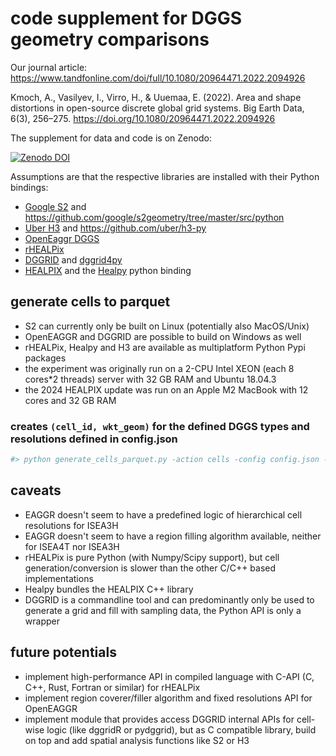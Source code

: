 # code supplement for DGGS geometry comparisons

Our journal article: https://www.tandfonline.com/doi/full/10.1080/20964471.2022.2094926

  Kmoch, A., Vasilyev, I., Virro, H., & Uuemaa, E. (2022). Area and shape distortions in open-source discrete global grid systems. Big Earth Data, 6(3), 256–275. https://doi.org/10.1080/20964471.2022.2094926

The supplement for data and code is on Zenodo:

[![Zenodo DOI](https://zenodo.org/badge/DOI/10.5281/zenodo.5905935.svg)](https://doi.org/10.5281/zenodo.5905935)

Assumptions are that the respective libraries are installed with their Python bindings:

 - [Google S2](https://s2geometry.io/) and https://github.com/google/s2geometry/tree/master/src/python
 - [Uber H3](https://h3geo.org/) and https://github.com/uber/h3-py
 - [OpenEaggr DGGS](https://github.com/riskaware-ltd/open-eaggr)
 - [rHEALPix](https://github.com/manaakiwhenua/rhealpixdggs-py)
 - [DGGRID](https://www.discreteglobalgrids.org/software/) and [dggrid4py](https://github.com/allixender/dggrid4py)
 - [HEALPIX](https://healpix.jpl.nasa.gov/) and the [Healpy](https://healpy.readthedocs.io/en/latest/) python binding


## generate cells to parquet

- S2 can currently only be built on Linux (potentially also MacOS/Unix)
- OpenEAGGR and DGGRID are possible to build on Windows as well
- rHEALPix, Healpy and H3 are available as multiplatform Python Pypi packages
- the experiment was originally run on a 2-CPU Intel XEON (each 8 cores*2 threads) server with 32 GB RAM and Ubuntu 18.04.3
- the 2024 HEALPIX update was run on an Apple M2 MacBook with 12 cores and 32 GB RAM


### creates `(cell_id, wkt_geom)` for the defined DGGS types and resolutions defined in config.json

```bash
#> python generate_cells_parquet.py -action cells -config config.json -cpu 16 -dggrid $(which dggrid) -out results_gen
```


## caveats

- EAGGR doesn't seem to have a predefined logic of hierarchical cell resolutions for ISEA3H
- EAGGR doesn't seem to have a region filling algorithm available, neither for ISEA4T nor ISEA3H
- rHEALPix is pure Python (with Numpy/Scipy support), but cell generation/conversion is slower than the other C/C++ based implementations
- Healpy bundles the HEALPIX C++ library
- DGGRID is a commandline tool and can predominantly only be used to generate a grid and fill with sampling data, the Python API is only a wrapper

## future potentials

- implement high-performance API in compiled language with C-API (C, C++, Rust, Fortran or similar) for rHEALPix
- implement region coverer/filler algorithm and fixed resolutions API for OpenEAGGR
- implement module that provides access DGGRID internal APIs for cell-wise logic (like dggridR or pydggrid), but as C compatible library, build on top and add spatial analysis functions like S2 or H3
